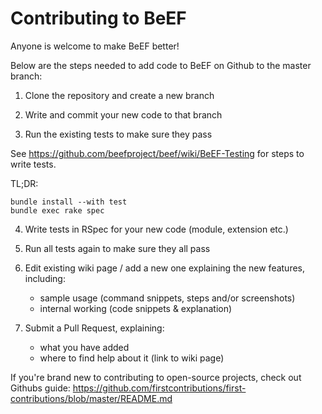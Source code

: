 # Contributing to BeEF

Anyone is welcome to make BeEF better!

Below are the steps needed to add code to BeEF on Github to the master branch:

1. Clone the repository and create a new branch

2. Write and commit your new code to that branch

3. Run the existing tests to make sure they pass

See https://github.com/beefproject/beef/wiki/BeEF-Testing for steps to write tests.

TL;DR: 
```
bundle install --with test
bundle exec rake spec
```

4. Write tests in RSpec for your new code (module, extension etc.)

5. Run all tests again to make sure they all pass

6. Edit existing wiki page / add a new one explaining the new features, including:
	- sample usage (command snippets, steps and/or screenshots)
	- internal working (code snippets & explanation)

7. Submit a Pull Request, explaining:
	- what you have added
	- where to find help about it (link to wiki page)

If you're brand new to contributing to open-source projects, check out Githubs guide:
https://github.com/firstcontributions/first-contributions/blob/master/README.md
